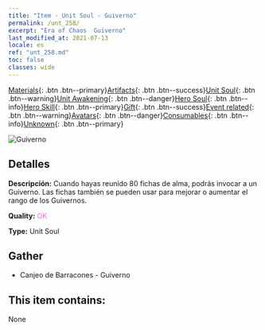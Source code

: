 ```yaml
---
title: "Item - Unit Soul - Guiverno"
permalink: /unt_258/
excerpt: "Era of Chaos  Guiverno"
last_modified_at: 2021-07-13
locale: es
ref: "unt_258.md"
toc: false
classes: wide
---
```

 [Materials](/ItemsES/){: .btn .btn--primary}[Artifacts](/ItemsES/Artifacts/){: .btn .btn--success}[Unit Soul](/ItemsES/UnitSoul/){: .btn .btn--warning}[Unit Awakening](/ItemsES/UnitAwakening/){: .btn .btn--danger}[Hero Soul](/ItemsES/HeroSoul/){: .btn .btn--info}[Hero Skill](/ItemsES/HeroSkill/){: .btn .btn--primary}[Gift](/ItemsES/Gift/){: .btn .btn--success}[Event related](/ItemsES/Events/){: .btn .btn--warning}[Avatars](/ItemsES/Avatars/){: .btn .btn--danger}[Consumables](/ItemsES/Consumables/){: .btn .btn--info}[Unknown](/ItemsES/Unknown/){: .btn .btn--primary}

 ![Guiverno](/images/u/ti_feilong.jpg)

## Detalles
 **Descripción:** Cuando hayas reunido 80 fichas de alma, podrás invocar a un Guiverno. Las fichas también se pueden usar para mejorar o aumentar el rango de los Guivernos.

 **Quality:** <span style="color: #DA70D6">OK</span>

 **Type:** Unit Soul

## Gather

*    Canjeo de Barracones - Guiverno 

## This item contains:

  None

